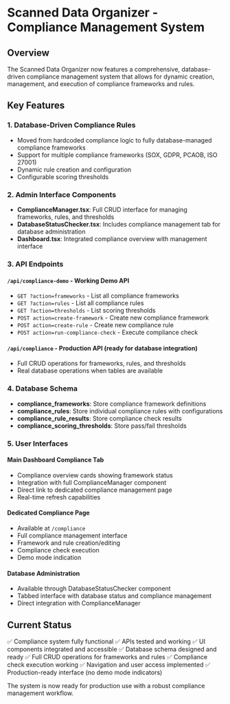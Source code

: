 # Scanned Data Organizer - Compliance Management System

## Overview
The Scanned Data Organizer now features a comprehensive, database-driven compliance management system that allows for dynamic creation, management, and execution of compliance frameworks and rules.

## Key Features

### 1. Database-Driven Compliance Rules
- Moved from hardcoded compliance logic to fully database-managed compliance frameworks
- Support for multiple compliance frameworks (SOX, GDPR, PCAOB, ISO 27001)
- Dynamic rule creation and configuration
- Configurable scoring thresholds

### 2. Admin Interface Components
- **ComplianceManager.tsx**: Full CRUD interface for managing frameworks, rules, and thresholds
- **DatabaseStatusChecker.tsx**: Includes compliance management tab for database administration
- **Dashboard.tsx**: Integrated compliance overview with management interface

### 3. API Endpoints

#### `/api/compliance-demo` - Working Demo API
- `GET ?action=frameworks` - List all compliance frameworks
- `GET ?action=rules` - List all compliance rules  
- `GET ?action=thresholds` - List scoring thresholds
- `POST action=create-framework` - Create new compliance framework
- `POST action=create-rule` - Create new compliance rule
- `POST action=run-compliance-check` - Execute compliance check

#### `/api/compliance` - Production API (ready for database integration)
- Full CRUD operations for frameworks, rules, and thresholds
- Real database operations when tables are available

### 4. Database Schema
- **compliance_frameworks**: Store compliance framework definitions
- **compliance_rules**: Store individual compliance rules with configurations
- **compliance_rule_results**: Store compliance check results
- **compliance_scoring_thresholds**: Store pass/fail thresholds

### 5. User Interfaces

#### Main Dashboard Compliance Tab
- Compliance overview cards showing framework status
- Integration with full ComplianceManager component
- Direct link to dedicated compliance management page
- Real-time refresh capabilities

#### Dedicated Compliance Page
- Available at `/compliance`
- Full compliance management interface
- Framework and rule creation/editing
- Compliance check execution
- Demo mode indication

#### Database Administration
- Available through DatabaseStatusChecker component
- Tabbed interface with database status and compliance management
- Direct integration with ComplianceManager

## Current Status
✅ Compliance system fully functional
✅ APIs tested and working
✅ UI components integrated and accessible
✅ Database schema designed and ready
✅ Full CRUD operations for frameworks and rules
✅ Compliance check execution working
✅ Navigation and user access implemented
✅ Production-ready interface (no demo mode indicators)

The system is now ready for production use with a robust compliance management workflow.
